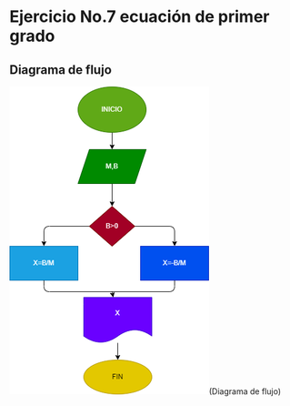# Ejercicio No.7 ecuación de primer grado
## Diagrama de flujo
![Diagrama de flujo](diagrama.png)(Diagrama de flujo)